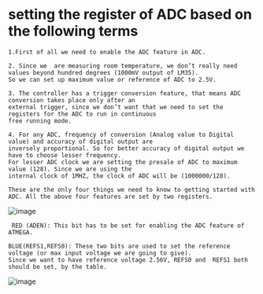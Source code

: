 # setting the register of ADC based on the following terms

    1.First of all we need to enable the ADC feature in ADC.

    2. Since we  are measuring room temperature, we don’t really need values beyond hundred degrees (1000mV output of LM35).
    So we can set up maximum value or reference of ADC to 2.5V.
    
    3. The controller has a trigger conversion feature, that means ADC conversion takes place only after an 
    external trigger, since we don’t want that we need to set the registers for the ADC to run in continuous
    free running mode.

    4. For any ADC, frequency of conversion (Analog value to Digital value) and accuracy of digital output are 
    inversely proportional. So for better accuracy of digital output we have to choose lesser frequency. 
    For lesser ADC clock we are setting the presale of ADC to maximum value (128). Since we are using the 
    internal clock of 1MHZ, the clock of ADC will be (1000000/128).

    These are the only four things we need to know to getting started with ADC. All the above four features are set by two registers.
    
   ![image](https://user-images.githubusercontent.com/81420042/144307597-17cd8ec6-6860-49c6-beb9-8eaa198b7588.png)
     
     RED (ADEN): This bit has to be set for enabling the ADC feature of ATMEGA.

    BLUE(REFS1,REFS0): These two bits are used to set the reference voltage (or max input voltage we are going to give).
    Since we want to have reference voltage 2.56V, REFS0 and  REFS1 both should be set, by the table.

   ![image](https://user-images.githubusercontent.com/81420042/144307793-1c613b96-f1be-46be-b53a-788a7ba785e4.png)

